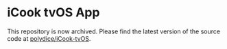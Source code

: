 # iCook tvOS App

This repository is now archived.
Please find the latest version of the source code at [polydice/iCook-tvOS](https://github.com/polydice/iCook-tvOS).
